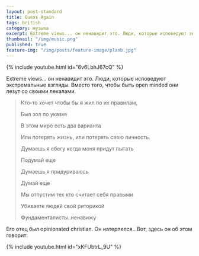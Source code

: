 ```yaml
---
layout: post-standard
title: Guess Again
tags: british
category: музыка
excerpt: Extreme views... он ненавидит это. Люди, которые исповедуют экстремальные взгляды. Вместо того, чтобы быть open minded 
thumbnail: "/img/music.png"
published: true
feature-img: "/img/posts/feature-image/planb.jpg"
---
```


{% include youtube.html id="6v6LbhJ67cQ" %}

Extreme views... он ненавидит это. Люди, которые исповедуют экстремальные взгляды. Вместо того, чтобы быть open minded они лезут со своими
лекалами. 

<blockquote>
<p>Кто-то хочет чтобы бы я жил по их правилам,</p>
<p>Был зол по указке</p>
<p>В этом мире есть два варианта</p>
<p>Или потерять жизнь, или потерять свою личность.</p>
<p>Думаешь я сбегу когда меня придут пытать</p>
<p>Подумай еще</p>
<p>Думаешь я придуриваюсь</p>
<p>Думай еще</p>
<p>Мы отпустим тех кто считает себя правыми</p>
<p>Убиваете людей свой риторикой</p>
<p>Фундаменталисты..ненавижу</p>
</blockquote>

  <!-- Дальше -->

Его отец был opinionated christian. Он натерпелся...Вот, здесь он об этом говорит:

{% include youtube.html id="xKFUbtrL_9U" %}


